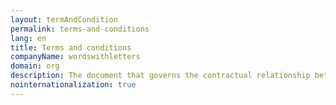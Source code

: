 ```yaml
---
layout: termAndCondition
permalink: terms-and-conditions
lang: en
title: Terms and conditions
companyName: wordswithletters
domain: org
description: The document that governs the contractual relationship between a service provider and its user is referred to as "Terms and Conditions."
nointernationalization: true
---
```


